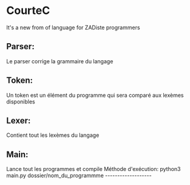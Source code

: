 # CourteC
It's a new from of language for ZADiste programmers

Parser:
------

Le parser corrige la grammaire du langage

Token:
------

Un token est un élément du programme qui sera comparé aux lexèmes disponibles

Lexer:
------

Contient tout les lexèmes du langage

Main:
-----

  Lance tout les programmes et compile
    Méthode d'exécution: python3 main.py dossier/nom_du_programmme
    -------------------
